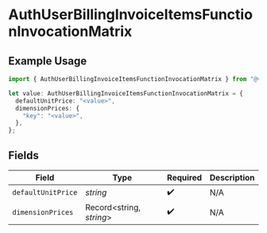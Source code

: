 # AuthUserBillingInvoiceItemsFunctionInvocationMatrix

## Example Usage

```typescript
import { AuthUserBillingInvoiceItemsFunctionInvocationMatrix } from "@vercel/sdk/models/components";

let value: AuthUserBillingInvoiceItemsFunctionInvocationMatrix = {
  defaultUnitPrice: "<value>",
  dimensionPrices: {
    "key": "<value>",
  },
};
```

## Fields

| Field                    | Type                     | Required                 | Description              |
| ------------------------ | ------------------------ | ------------------------ | ------------------------ |
| `defaultUnitPrice`       | *string*                 | :heavy_check_mark:       | N/A                      |
| `dimensionPrices`        | Record<string, *string*> | :heavy_check_mark:       | N/A                      |